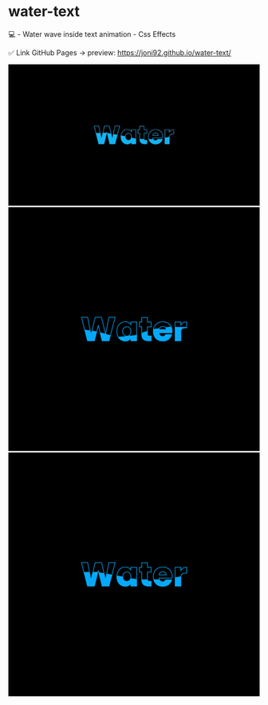 # water-text
💻 - Water wave inside text animation - Css Effects


✅ Link GitHub Pages -> preview: https://joni92.github.io/water-text/

![preview.png](https://github.com/Joni92/water-text/blob/main/preview03.gif)
![preview.png](https://github.com/Joni92/water-text/blob/main/preview01.png)
![preview.png](https://github.com/Joni92/water-text/blob/main/preview02.png)

